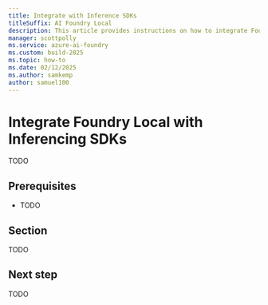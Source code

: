 ```yaml
---
title: Integrate with Inference SDKs
titleSuffix: AI Foundry Local
description: This article provides instructions on how to integrate Foundry Local with common Inferencing SDKs.
manager: scottpolly
ms.service: azure-ai-foundry
ms.custom: build-2025
ms.topic: how-to
ms.date: 02/12/2025
ms.author: samkemp
author: samuel100
---
```


# Integrate Foundry Local with Inferencing SDKs

TODO


## Prerequisites

* TODO

## Section

TODO 

## Next step

TODO